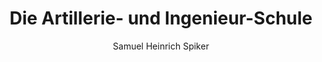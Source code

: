 ---
image: /assets/images/spiker/09b.jpg
thumb: /assets/images/spiker-thumbs/09b.jpg
author: Samuel Heinrich Spiker
artist: 
engraver: 
title: "Die Artillerie- und Ingenieur-Schule"
subtitle: 
tags:
  - School
layout: post
---